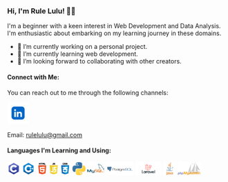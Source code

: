 ### Hi, I'm Rule Lulu! 👋🧕

I'm a beginner with a keen interest in Web Development and Data Analysis. I'm enthusiastic about embarking on my learning journey in these domains.

- 🔭 I’m currently working on a personal project.
- 🌱 I’m currently learning web development.
- 👯 I’m looking forward to collaborating with other creators.

#### Connect with Me:

You can reach out to me through the following channels:

[<img src="assets/linkedin.png" height="50">](https://www.linkedin.com/in/ruleluludamara/)

Email: rulelulu@gmail.com

#### Languages I'm Learning and Using:
[<img src="assets/c.png" height="30">]([https://www.java.com/](https://id.wikipedia.org/wiki/C_(bahasa_pemrograman))) [<img src="assets/cpp.png" height="30">](https://id.wikipedia.org/wiki/C%2B%2B)
[<img src="assets/html.png" height="30">](https://en.wikipedia.org/wiki/HTML) [<img src="assets/Python.png" height="30">](https://en.wikipedia.org/wiki/Python_(programming_language)) [<img src="assets/MySql.png" height="30">](https://en.wikipedia.org/wiki/SQL) [<img src="assets/postgre.png" height="30">](https://www.postgresql.org/) [<img src="assets/Laravel.png" height="30">](https://laravel.com/) [<img src="assets/Java.png" height="30">](https://www.java.com/) [<img src="assets/pngwing.com.png" height="30">]([https://www.java.com/](https://www.phpmyadmin.net/)) 

<!--
**RuleLuluDamara/RuleLuluDamara** is a ✨ _special_ ✨ repository because its `README.md` (this file) appears on your GitHub profile.

Feel free to connect with me and explore opportunities for collaboration.


<!--
**RuleLuluDamara/RuleLuluDamara** is a ✨ _special_ ✨ repository because its `README.md` (this file) appears on your GitHub profile.

Here are some ideas to get you started:

- 🔭 I’m currently working on ...
- 🌱 I’m currently learning ...
- 👯 I’m looking to collaborate on ...
- 🤔 I’m looking for help with ...
- 💬 Ask me about ...
- 📫 How to reach me: ...
- 😄 Pronouns: ...
- ⚡ Fun fact: ...
-->
